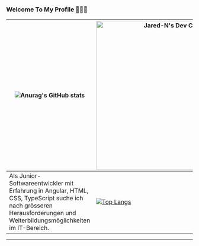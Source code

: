 ### Welcome To My Profile 👋👋👋

| ![Anurag's GitHub stats](https://github-readme-stats.vercel.app/api?username=burntmad&show_icons=true&theme=transparent&title_color=4AF04C&text_color=FFFFFF&icon_color=4AF04C&border_color=FFFFF&ring_color=4AF04C&bg_color=0A0C10) | <a href="https://app.daily.dev/BurntMad"><img src="https://api.daily.dev/devcards/98911cc38f4644db9d67c09ae9eb291f.png?r=o2k" width="400" alt="Jared-N's Dev Card"/></a> |
|---------------------------------------------------------------------------------------------------------------------------------------------------------------------------------------------------------------------------------------|--------------------------------------------------------------------------------------------------------------------------------------------------------------------------|
|                                Als Junior-Softwareentwickler mit Erfahrung in Angular, HTML, CSS, TypeScript suche ich nach grösseren Herausforderungen und Weiterbildungsmöglichkeiten im IT-Bereich.                                |                                                                   [![Top Langs](https://github-readme-stats.vercel.app/api/top-langs/?username=burntmad&layout=compact)](https://github.com/burntmad/github-readme-stats)                                                                                                       |                                                        |                                                                                                                                                                          |

---

